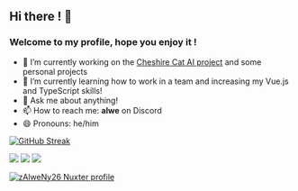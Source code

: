 ## Hi there ! 👋
### Welcome to my profile, hope you enjoy it !

- 🔭 I’m currently working on the [Cheshire Cat AI project](https://github.com/cheshire-cat-ai/admin-vue) and some personal projects
- 🌱 I’m currently learning how to work in a team and increasing my Vue.js and TypeScript skills!
- 💬 Ask me about anything!
- 📫 How to reach me: **alwe** on Discord
- 😄 Pronouns: he/him

[![GitHub Streak](https://streak-stats.demolab.com?user=zAlweNy26&theme=vue-dark&border_radius=5&date_format=j%2Fn%5B%2FY%5D&mode=weekly&card_width=450&card_height=200)](https://git.io/streak-stats)

<picture>
<source
  srcset="https://github-readme-stats.vercel.app/api/top-langs?username=zAlweNy26&theme=vue-dark&size_weight=0.4&count_weight=0.6"
  media="(prefers-color-scheme: dark)"
/>
<source
  srcset="https://github-readme-stats.vercel.app/api/top-langs?username=zAlweNy26&size_weight=0.4&count_weight=0.6&theme=vue"
  media="(prefers-color-scheme: light), (prefers-color-scheme: no-preference)"
/>
<img src="https://github-readme-stats.vercel.app/api/top-langs?username=zAlweNy26&size_weight=0.4&count_weight=0.6&theme=vue" />
</picture>

<picture>
<source
  srcset="https://github-readme-stats.vercel.app/api?username=zAlweNy26&count_private=true&show_icons=true&include_all_commits=true&theme=vue-dark&hide_rank=true"
  media="(prefers-color-scheme: dark)"
/>
<source
  srcset="https://github-readme-stats.vercel.app/api?username=zAlweNy26&count_private=true&show_icons=true&include_all_commits=true&theme=vue&hide_rank=true"
  media="(prefers-color-scheme: light), (prefers-color-scheme: no-preference)"
/>
<img src="https://github-readme-stats.vercel.app/api?username=zAlweNy26&count_private=true&show_icons=true&include_all_commits=true&theme=vue&hide_rank=true" />
</picture>

<picture>
<source
  srcset="https://github-readme-stats.vercel.app/api/wakatime?username=zAlweNy26&theme=vue-dark&layout=compact"
  media="(prefers-color-scheme: dark)"
/>
<source
  srcset="https://github-readme-stats.vercel.app/api/wakatime?username=zAlweNy26&layout=compact&theme=vue"
  media="(prefers-color-scheme: light), (prefers-color-scheme: no-preference)"
/>
<img src="https://github-readme-stats.vercel.app/api/wakatime?username=zAlweNy26&layout=compact&theme=vue" />
</picture>

[![zAlweNy26 Nuxter profile](https://nuxters.nuxt.com/card/zAlweNy26/og.png)](https://nuxters.nuxt.com/zAlweNy26)
